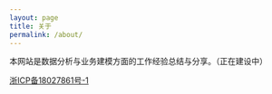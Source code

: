 ```yaml
---
layout: page
title: 关于
permalink: /about/
---
```


本网站是数据分析与业务建模方面的工作经验总结与分享。（正在建设中）

[浙ICP备18027861号-1](http://www.beian.miit.gov.cn/)
